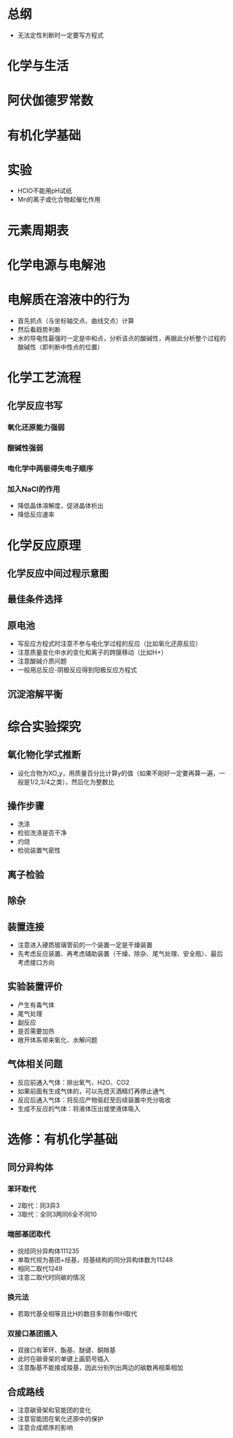 # 总纲
+ 无法定性判断时一定要写方程式
# 化学与生活
# 阿伏伽德罗常数
# 有机化学基础
# 实验
+ HClO不能用pH试纸
+ Mn的离子或化合物起催化作用
# 元素周期表
# 化学电源与电解池
# 电解质在溶液中的行为
+ 首先抓点（与坐标轴交点、曲线交点）计算
+ 然后看趋势判断
+ 水的导电性最强时一定是中和点，分析该点的酸碱性，再据此分析整个过程的酸碱性（即判断中性点的位置）
# 化学工艺流程
## 化学反应书写
### 氧化还原能力强弱
### 酸碱性强弱
### 电化学中两极得失电子顺序
### 加入NaCl的作用
+ 降低晶体溶解度，促进晶体析出
+ 降低反应速率
# 化学反应原理
## 化学反应中间过程示意图
## 最佳条件选择
## 原电池
+ 写反应方程式时注意不参与电化学过程的反应（比如氧化还原反应）
+ 注意质量变化中水的变化和离子的跨膜移动（比如H+）
+ 注意酸碱介质问题
+ 一般用总反应-阴极反应得到阳极反应方程式
## 沉淀溶解平衡
# 综合实验探究
## 氧化物化学式推断
+ 设化合物为XO_y，用质量百分比计算y的值（如果不刚好一定要再算一遍，一般是1/2,3/4之类），然后化为整数比
## 操作步骤
+ 洗涤
+ 检验洗涤是否干净
+ 灼烧
+ 检验装置气密性
## 离子检验
## 除杂
## 装置连接
+ 注意进入硬质玻璃管前的一个装置一定是干燥装置
+ 先考虑反应装置、再考虑辅助装置（干燥、除杂、尾气处理、安全瓶）、最后考虑接口方向
## 实验装置评价
+ 产生有毒气体
+ 尾气处理
+ 副反应
+ 是否需要加热
+ 敞开体系带来氧化、水解问题
## 气体相关问题
+ 反应前通入气体：排出氧气、H2O、CO2
+ 如果前面有生成气体的，可以先熄灭酒精灯再停止通气
+ 反应后通入气体：将反应产物驱赶至后续装置中充分吸收
+ 生成不反应的气体：将液体压出或使液体吸入
# 选修：有机化学基础
## 同分异构体
### 苯环取代
+ 2取代：同3异3
+ 3取代：全同3两同6全不同10
### 端部基团取代
+ 烷烃同分异构体111235
+ 单取代视为基团+烃基，烃基结构的同分异构体数为11248
+ 相同二取代1249
+ 注意二取代时同碳的情况
### 换元法
+ 若取代基全相等且比H的数目多则看作H取代
### 双接口基团插入
+ 双接口有苯环、酯基、醚键、酮羰基
+ 此时在碳骨架的单键上画箭号插入
+ 注意酯基不能接成羧基，因此分别列出两边的碳数再相乘相加
## 合成路线
+ 注意碳骨架和官能团的变化
+ 注意官能团在氧化还原中的保护
+ 注意合成顺序的影响
